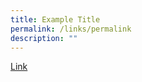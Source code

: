 ```yaml
---
title: Example Title
permalink: /links/permalink
description: ""
---
```

<a href="https://www.ace-learning.com/">Link</a>